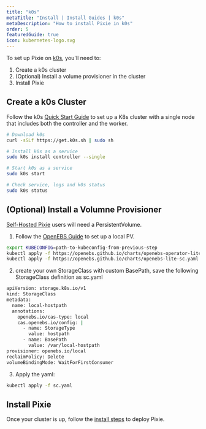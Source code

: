 ```yaml
---
title: "k0s"
metaTitle: "Install | Install Guides | k0s"
metaDescription: "How to install Pixie in k0s"
order: 5
featuredGuide: true
icon: kubernetes-logo.svg
---
```


To set up Pixie on [k0s](https://kubernetes.io/docs/getting-started-guides/minikube/), you'll need to:

1. Create a k0s cluster
2. (Optional) Install a volume provisioner in the cluster
3. Install Pixie

## Create a k0s Cluster

Follow the k0s [Quick Start Guide](https://docs.k0sproject.io/latest/install/) to set up a K8s cluster with a single node that includes both the controller and the worker.

```bash
# Download k0s
curl -sSLf https://get.k0s.sh | sudo sh

# Install k0s as a service
sudo k0s install controller --single

# Start k0s as a service
sudo k0s start

# Check service, logs and k0s status
sudo k0s status
```

## (Optional) Install a Volumne Provisioner

[Self-Hosted Pixie](/installing-pixie/install-guides/self-hosted-pixie) users will need a PersistentVolume.

1. Follow the [OpenEBS Guide](https://docs.openebs.io/docs/next/uglocalpv-hostpath.html) to set up a local PV.

```bash
export KUBECONFIG=path-to-kubeconfig-from-previous-step
kubectl apply -f https://openebs.github.io/charts/openebs-operator-lite.yaml
kubectl apply -f https://openebs.github.io/charts/openebs-lite-sc.yaml
```

2. create your own StorageClass with custom BasePath, save the following StorageClass definition as sc.yaml

```bash
apiVersion: storage.k8s.io/v1
kind: StorageClass
metadata:
  name: local-hostpath
  annotations:
    openebs.io/cas-type: local
    cas.openebs.io/config: |
      - name: StorageType
        value: hostpath
      - name: BasePath
        value: /var/local-hostpath
provisioner: openebs.io/local
reclaimPolicy: Delete
volumeBindingMode: WaitForFirstConsumer
```

3. Apply the yaml:

```bash
kubectl apply -f sc.yaml
```

## Install Pixie

Once your cluster is up, follow the [install steps](/installing-pixie/install-guides) to deploy Pixie.
